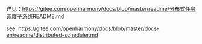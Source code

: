 详见：https://gitee.com/openharmony/docs/blob/master/readme/分布式任务调度子系统README.md

see: https://gitee.com/openharmony/docs/blob/master/docs-en/readme/distributed-scheduler.md